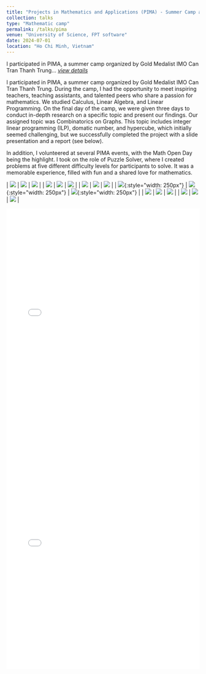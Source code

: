 ```yaml
---
title: "Projects in Mathematics and Applications (PIMA) - Summer Camp and Math Open Day"
collection: talks
type: "Mathematic camp"
permalink: /talks/pima
venue: "University of Science, FPT software"
date: 2024-07-01
location: "Ho Chi Minh, Vietnam"
---
```


I participated in PIMA, a summer camp organized by Gold Medalist IMO Can Tran Thanh Trung... [*view details*](/posts/pima)

I participated in PIMA, a summer camp organized by Gold Medalist IMO Can Tran Thanh Trung. During the camp, I had the opportunity to meet inspiring teachers, teaching assistants, and talented peers who share a passion for mathematics. We studied Calculus, Linear Algebra, and Linear Programming. On the final day of the camp, we were given three days to conduct in-depth research on a specific topic and present our findings. Our assigned topic was Combinatorics on Graphs. This topic includes integer linear programming (ILP), domatic number, and hypercube, which initially seemed challenging, but we successfully completed the project with a slide presentation and a report (see below).

In addition, I volunteered at several PIMA events, with the Math Open Day being the highlight. I took on the role of Puzzle Solver, where I created problems at five different difficulty levels for participants to solve. It was a memorable experience, filled with fun and a shared love for mathematics.

| ![](/assets/images/pima/1.png) | ![](/assets/images/pima/2.png) | ![](/assets/images/pima/3.png) |
| ![](/assets/images/pima/4.png) | ![](/assets/images/pima/5.png) | ![](/assets/images/pima/6.png) |
| ![](/assets/images/pima/7.png) | ![](/assets/images/pima/8.png) | ![](/assets/images/pima/9.png) |
| ![](/assets/images/pima/10.jpg){:style="width: 250px"} | ![](/assets/images/pima/11.jpg){:style="width: 250px"} | ![](/assets/images/pima/12.jpg){:style="width: 250px"} |
| ![](/assets/images/pima/13.jpg) | ![](/assets/images/pima/14.jpg) | ![](/assets/images/pima/15.jpg) |
| ![](/assets/images/pima/16.jpg) | ![](/assets/images/pima/17.jpg) | ![](/assets/images/pima/18.jpg) |

<embed src="/assets/images/pima/combinatorial-optimization.pdf" width="100%" height="600px" />
<embed src="/assets/images/pima/combinatoric-slide.pdf" width="100%" height="600px" />